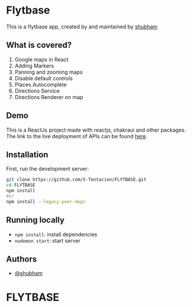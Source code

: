 # Flytbase

This is a flytbase app, created by and maintained by [shubham](https://github.com/S-Tentacion)

## What is covered?

1. Google maps in React
2. Adding Markers
3. Panning and zooming maps
4. Disable default controls
5. Places Autocomplete
6. Directions Service
7. Directions Renderer on map

## Demo

This is a ReactJs project made with reactjs, chakraui and other packages. The link to the live deployment of APIs can be found [here](https://flytbase.vercel.app/).

## Installation

First, run the development server:

```bash
git clone https://github.com/S-Tentacion/FLYTBASE.git
cd FLYTBASE
npm install
#or
npm install --legacy-peer-deps
```

## Running locally

- `npm install`: install dependencies
- `nodemon start`: start server


## Authors

- [@shubham](https://github.com/S-Tentacion)

# FLYTBASE
